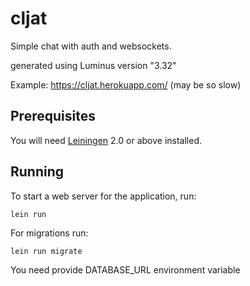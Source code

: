 # cljat

Simple chat with auth and websockets.

generated using Luminus version "3.32"

Example: https://cljat.herokuapp.com/ (may be so slow)

## Prerequisites

You will need [Leiningen][1] 2.0 or above installed.

[1]: https://github.com/technomancy/leiningen

## Running

To start a web server for the application, run:

    lein run
    
For migrations run:

    lein run migrate
    
You need provide DATABASE_URL environment variable
